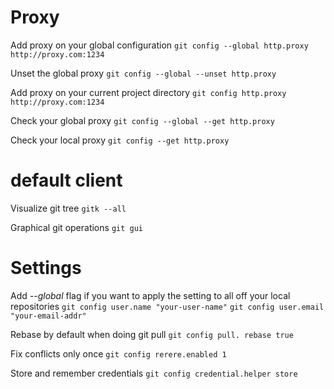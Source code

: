 # Proxy

Add proxy on your global configuration
`git config --global http.proxy http://proxy.com:1234`

Unset the global proxy
`git config --global --unset http.proxy`

Add proxy on your current project directory
`git config http.proxy http://proxy.com:1234`

Check your global proxy
`git config --global --get http.proxy`

Check your local proxy
`git config --get http.proxy`


# default client

Visualize git tree
`gitk --all`

Graphical git operations
`git gui`

# Settings
Add *--global* flag if you want to apply the setting to all off your local repositories
`git config user.name "your-user-name"`
`git config user.email "your-email-addr"`

Rebase by default when doing git pull
`git config pull. rebase true`

Fix conflicts only once
`git config rerere.enabled 1`

Store and remember credentials
`git config credential.helper store`
